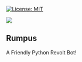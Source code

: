 [![License: MIT](https://img.shields.io/badge/License-MIT-blue.svg)](https://opensource.org/license/mit)

<img src="./Logo.png" />

## Rumpus

A Friendly Python Revolt Bot!
